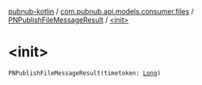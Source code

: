 [pubnub-kotlin](../../index.md) / [com.pubnub.api.models.consumer.files](../index.md) / [PNPublishFileMessageResult](index.md) / [&lt;init&gt;](./-init-.md)

# &lt;init&gt;

`PNPublishFileMessageResult(timetoken: `[`Long`](https://kotlinlang.org/api/latest/jvm/stdlib/kotlin/-long/index.html)`)`